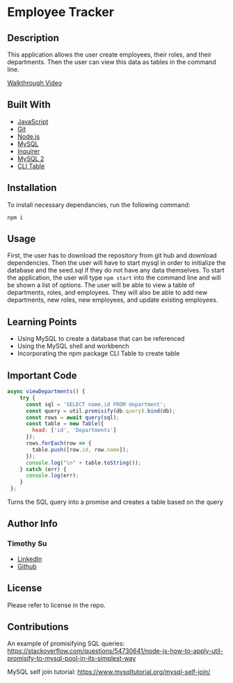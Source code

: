 # Employee Tracker

## Description
This application allows the user create employees, their roles, and their departments. Then the user can view this data as tables in the command line.

[Walkthrough Video](https://drive.google.com/file/d/1pxl-76ocn5GIDNpyPawAO8rRrWiWkQYI/view?usp=sharing)

## Built With
* [JavaScript](https://developer.mozilla.org/en-US/docs/Web/JavaScript)
* [Git](https://git-scm.com/)
* [Node.js](https://nodejs.org/en/about)
* [MySQL](https://www.mysql.com/)
* [Inquirer](https://www.npmjs.com/package/inquirer#prompt)
* [MySQL 2](https://www.npmjs.com/package/mysql2)
* [CLI Table](https://www.npmjs.com/package/cli-table)


## Installation

To install necessary dependancies, run the following command: 

```
npm i
```
## Usage
First, the user has to download the repository from git hub and download dependencies. Then the user will have to start mysql in order to initialize the database and the seed.sql if they do not have any data themselves. To start the application, the user will type ```npm start``` into the command line and will be shown a list of options. The user will be able to view a table of departments, roles, and employees. They will also be able to add new departments, new roles, new employees, and update existing employees.

## Learning Points
* Using MySQL to create a database that can be referenced 
* Using the MySQL shell and workbench
* Incorporating the npm package CLI Table to create table 

## Important Code
```js
async viewDepartments() {
    try {
      const sql = 'SELECT name,id FROM department';
      const query = util.promisify(db.query).bind(db);
      const rows = await query(sql);
      const table = new Table({
        head: ['id', 'Departments']
      });
      rows.forEach(row => {
        table.push([row.id, row.name]);
      });
      console.log("\n" + table.toString());
    } catch (err) {
      console.log(err);
    }
 };
```
Turns the SQL query into a promise and creates a table based on the query

## Author Info

### Timothy Su

* [LinkedIn](https://www.linkedin.com/in/timothysu1/)
* [Github](https://github.com/timothysu1)

## License

Please refer to license in the repo. 

## Contributions
An example of promisifying SQL queries:
https://stackoverflow.com/questions/54730641/node-js-how-to-apply-util-promisify-to-mysql-pool-in-its-simplest-way 

MySQL self join tutorial: 
https://www.mysqltutorial.org/mysql-self-join/ 